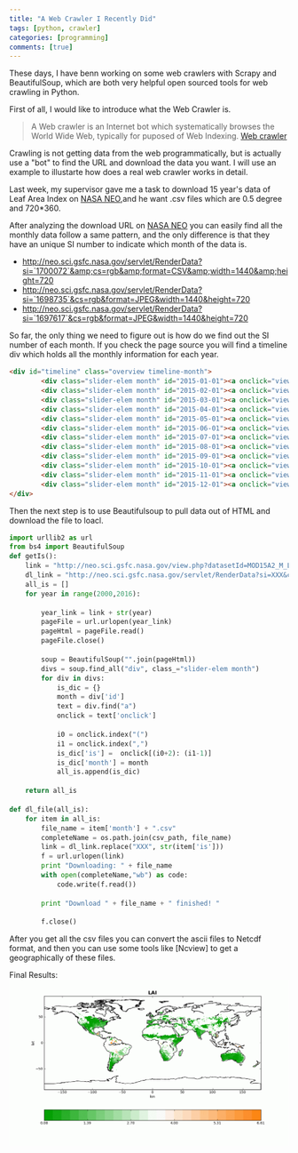 ```yaml
---
title: "A Web Crawler I Recently Did"
tags: [python, crawler]
categories: [programming]
comments: [true]
---
```

These days, I have benn working on some web crawlers with Scrapy and BeautifulSoup, which are both very helpful open sourced tools for web crawling in Python. 

First of all, I would like to introduce what the Web Crawler is.  

> A Web crawler is an Internet bot which systematically browses the World Wide Web, typically for puposed of Web Indexing. [Web crawler](https://en.wikipedia.org/wiki/Web_crawler)

Crawling is not getting data from the web programmatically, but is actually use a "bot" to find the URL and download the data you want. I will use an example to illustarte how does a real web crawler works in detail. 

Last week, my supervisor gave me a task to download 15 year's data of Leaf Area Index on [NASA NEO](http://neo.sci.gsfc.nasa.gov/view.php?datasetId=MOD15A2_M_LAI),and he want .csv files which are 0.5 degree and 720*360. 

After analyzing the download URL on [NASA NEO](http://neo.sci.gsfc.nasa.gov/view.php?) you can easily find all the monthly data follow a same pattern, and the only difference is that they have an unique SI number to indicate which month of the data is.  

- http://neo.sci.gsfc.nasa.gov/servlet/RenderData?si=`1700072`&amp;cs=rgb&amp;format=CSV&amp;width=1440&amp;height=720
- http://neo.sci.gsfc.nasa.gov/servlet/RenderData?si=`1698735`&cs=rgb&format=JPEG&width=1440&height=720
- http://neo.sci.gsfc.nasa.gov/servlet/RenderData?si=`1697617`&cs=rgb&format=JPEG&width=1440&height=720

So far, the only thing we need to figure out is how do we find out the SI number of each month.  If you check the page source you will find a timeline div which holds all the monthly information for each year. 

```html
<div id="timeline" class="overview timeline-month">
        <div class="slider-elem month" id="2015-01-01"><a onclick="viewDataset('1611576','2015-01-01');" href="javascript:void(0);">January 2015</a></div>
        <div class="slider-elem month" id="2015-02-01"><a onclick="viewDataset('1612886','2015-02-01');" href="javascript:void(0);">February 2015</a></div>
        <div class="slider-elem month" id="2015-03-01"><a onclick="viewDataset('1614569','2015-03-01');" href="javascript:void(0);">March 2015</a></div>
        <div class="slider-elem month" id="2015-04-01"><a onclick="viewDataset('1615527','2015-04-01');" href="javascript:void(0);">April 2015</a></div>
        <div class="slider-elem month" id="2015-05-01"><a onclick="viewDataset('1616994','2015-05-01');" href="javascript:void(0);">May 2015</a></div>
        <div class="slider-elem month" id="2015-06-01"><a onclick="viewDataset('1656779','2015-06-01');" href="javascript:void(0);">June 2015</a></div>
        <div class="slider-elem month" id="2015-07-01"><a onclick="viewDataset('1691485','2015-07-01');" href="javascript:void(0);">July 2015</a></div>
        <div class="slider-elem month" id="2015-08-01"><a onclick="viewDataset('1694155','2015-08-01');" href="javascript:void(0);">August 2015</a></div>
        <div class="slider-elem month" id="2015-09-01"><a onclick="viewDataset('1695153','2015-09-01');" href="javascript:void(0);">September 2015</a></div>
        <div class="slider-elem month" id="2015-10-01"><a onclick="viewDataset('1696373','2015-10-01');" href="javascript:void(0);">October 2015</a></div>
        <div class="slider-elem month" id="2015-11-01"><a onclick="viewDataset('1697617','2015-11-01');" href="javascript:void(0);">November 2015</a></div>
        <div class="slider-elem month" id="2015-12-01"><a onclick="viewDataset('1698735','2015-12-01');" href="javascript:void(0);">December 2015</a></div>
</div>
```

Then the next step is to use Beautifulsoup to pull data out of HTML and download the file to loacl. 

```python
import urllib2 as url
from bs4 import BeautifulSoup
def getIs():
    link = "http://neo.sci.gsfc.nasa.gov/view.php?datasetId=MOD15A2_M_LAI&year="
    dl_link = "http://neo.sci.gsfc.nasa.gov/servlet/RenderData?si=XXX&cs=rgb&format=CSV&width=720&height=360"
	all_is = []
	for year in range(2000,2016):
		
		year_link = link + str(year)
		pageFile = url.urlopen(year_link)
		pageHtml = pageFile.read()
		pageFile.close()

		soup = BeautifulSoup("".join(pageHtml))
		divs = soup.find_all("div", class_="slider-elem month")
		for div in divs:
			is_dic = {}
			month = div['id']
			text = div.find("a")
			onclick = text['onclick']

			i0 = onclick.index("(")
			i1 = onclick.index(",")
			is_dic['is'] =  onclick[(i0+2): (i1-1)] 
			is_dic['month'] = month
			all_is.append(is_dic)

	return all_is

def dl_file(all_is):
	for item in all_is:
		file_name = item['month'] + ".csv"
		completeName = os.path.join(csv_path, file_name)
		link = dl_link.replace("XXX", str(item['is']))
		f = url.urlopen(link)
		print "Downloading: " + file_name
		with open(completeName,"wb") as code:
			code.write(f.read())

		print "Download " + file_name + " finished! "

		f.close()
```
After you get all the csv files you can convert the ascii files to Netcdf format, and then you can use some tools like [Ncview] to get a geographically of these files. 

Final Results:
![Sample output: ](/assets/post_img/2016_03_25_sample_output.gif) 



